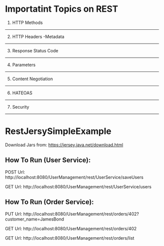# Importatint Topics on REST
1) HTTP Methods
----------------
2) HTTP Headers -Metadata
-------------------------
3) Response Status Code
------------------------
4) Parameters
-------------------------
5) Content Negotiation
------------------------
6) HATEOAS
------------------------
7) Security
------------------------

# RestJersySimpleExample

Download Jars from: https://jersey.java.net/download.html

How To Run (User Service):
----------------------------
POST Url:
http://localhost:8080/UserManagement/rest/UserService/saveUsers

GET Url:
http://localhost:8080/UserManagement/rest/UserService/users

How To Run (Order Service):
----------------------------
PUT Url:
http://localhost:8080/UserManagement/rest/orders/402?customer_name=JamesBond

GET Url:
http://localhost:8080/UserManagement/rest/orders/402

GET Url:
http://localhost:8080/UserManagement/rest/orders/list
